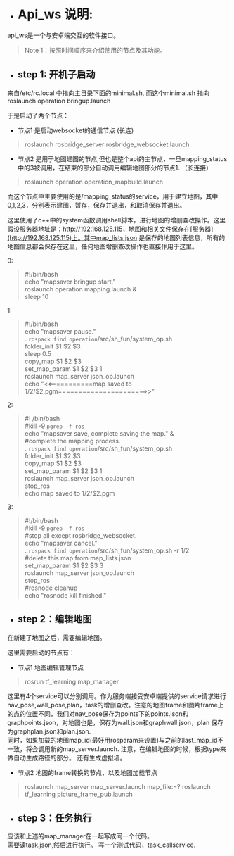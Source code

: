 * # Api_ws 说明:
api_ws是一个与安卓端交互的软件接口。
>Note 1：按照时间顺序来介绍使用的节点及其功能。

* ## step 1: 开机子启动 
来自/etc/rc.local 中指向主目录下面的minimal.sh, 而这个minimal.sh 指向 roslaunch operation bringup.launch

于是启动了两个节点：

* 节点1 是启动websocket的通信节点 (长连)
>roslaunch rosbridge_server rosbridge_websocket.launch

* 节点2 是用于地图建图的节点,但也是整个api的主节点，一旦mapping_status 中的3被调用，在结束的部分自动调用编辑地图部分的节点1. （长连接）
>roslaunch operation operation_mapbuild.launch

而这个节点中主要使用的是/mapping_status的service，用于建立地图，其中0,1,2,3，分别表示建图，暂存，保存并退出，和取消保存并退出。

这里使用了c++中的system函数调用shell脚本，进行地图的增删查改操作。这里假设服务器地址是：http://192.168.125.115，地图和相关文件保存在[服务器](http://192.168.125.115)上。其中map_lists.json 是保存的地图列表信息，所有的地图信息都会保存在这里，任何地图增删查改操作也直接作用于这里。

0:
>#!/bin/bash <br/>
echo "mapsaver bringup start."<br/>
roslaunch operation mapping.launch &</br>
sleep 10</br>

1:
>#!/bin/bash <br/>
echo "mapsaver pause."<br/>
. `rospack find operation`/src/sh_fun/system_op.sh<br/>
folder_init $1 $2 $3<br/>
sleep 0.5<br/>
copy_map $1 $2 $3<br/>
set_map_param $1 $2 $3 1<br/>
roslaunch map_server json_op.launch<br/>
echo "<<===========map saved to $1/$2/$2.pgm======================>>"

2:
>#! /bin/bash<br/>
#kill -9 `pgrep -f ros`<br/>
echo "mapsaver save, complete saving the map." &<br/>
#complete the mapping process.<br/>
. `rospack find operation`/src/sh_fun/system_op.sh<br/>
folder_init $1 $2 $3<br/>
copy_map $1 $2 $3<br/>
set_map_param $1 $2 $3 1<br/>
roslaunch map_server json_op.launch<br/>
stop_ros<br/>
echo map saved to $1/$2/$2.pgm<br/>

3:
>#!/bin/bash<br/>
#kill -9 `pgrep -f ros`<br/>
#stop all except rosbridge_websocket.<br/>
echo "mapsaver cancel."<br/>
. `rospack find operation`/src/sh_fun/system_op.sh -r $1/$2<br/>
#delete this map from map_lists.json<br/>
set_map_param $1 $2 $3 3<br/>
roslaunch map_server json_op.launch<br/>
stop_ros<br/>
#rosnode cleanup<br/>
echo "rosnode kill finished."<br/>


* ## step 2：编辑地图
在新建了地图之后，需要编辑地图。

这里需要启动的节点有：

* 节点1 地图编辑管理节点
>rosrun tf_learning map_manager

这里有4个service可以分别调用。作为服务端接受安卓端提供的service请求进行nav_pose,wall_pose,plan，task的增删查改。注意的地图frame和图片frame上的点的位置不同，我们对nav_pose保存为points下的points.json和graphpoints.json，对地图也是，保存为wall.json和graphwall.json，plan 保存为graphplan.json和plan.json.<br/>
同时，如果加载的地图map_id(最好用rosparam来设置)与之前的last_map_id不一致，将会调用新的map_server.launch.
注意，在编辑地图的时候，根据type来做自动生成路径的部分。
还有生成虚拟墙。


* 节点2 地图的frame转换的节点，以及地图加载节点
> roslaunch map_server map_server.launch map_file:=?
> roslaunch tf_learning  picture_frame_pub.launch

* ## step 3：任务执行
应该和上述的map_manager在一起写成同一个代码。</br>
需要读task.json,然后进行执行。
写一个测试代码，task_callservice.

